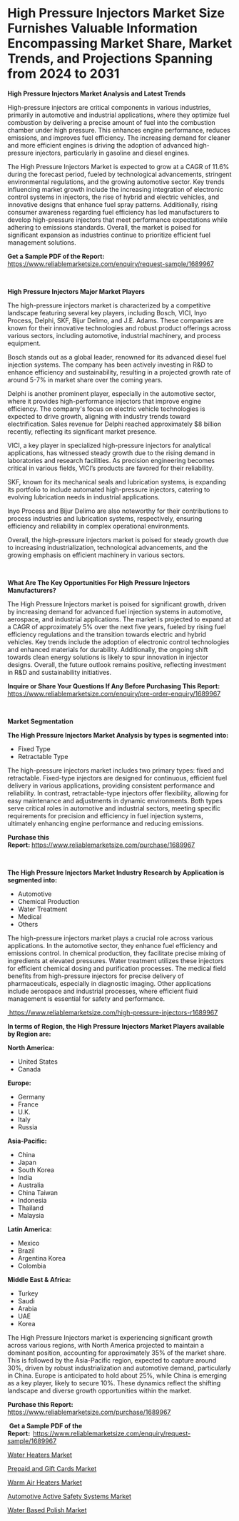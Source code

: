 <p><h1>High Pressure Injectors Market Size Furnishes Valuable Information Encompassing Market Share, Market Trends, and Projections Spanning from 2024 to 2031</h1></p><p><strong>High Pressure Injectors Market Analysis and Latest Trends</strong></p>
<p><p>High-pressure injectors are critical components in various industries, primarily in automotive and industrial applications, where they optimize fuel combustion by delivering a precise amount of fuel into the combustion chamber under high pressure. This enhances engine performance, reduces emissions, and improves fuel efficiency. The increasing demand for cleaner and more efficient engines is driving the adoption of advanced high-pressure injectors, particularly in gasoline and diesel engines.</p><p>The High Pressure Injectors Market is expected to grow at a CAGR of 11.6% during the forecast period, fueled by technological advancements, stringent environmental regulations, and the growing automotive sector. Key trends influencing market growth include the increasing integration of electronic control systems in injectors, the rise of hybrid and electric vehicles, and innovative designs that enhance fuel spray patterns. Additionally, rising consumer awareness regarding fuel efficiency has led manufacturers to develop high-pressure injectors that meet performance expectations while adhering to emissions standards. Overall, the market is poised for significant expansion as industries continue to prioritize efficient fuel management solutions.</p></p>
<p><strong>Get a Sample PDF of the Report:&nbsp;</strong> <a href="https://www.reliablemarketsize.com/enquiry/request-sample/1689967?utm_campaign=1326&utm_medium=2&utm_source=Github&utm_content=ia&utm_term=17102024&utm_id=high-pressure-injectors">https://www.reliablemarketsize.com/enquiry/request-sample/1689967</a></p>
<p>&nbsp;</p>
<p><strong>High Pressure Injectors Major Market Players</strong></p>
<p><p>The high-pressure injectors market is characterized by a competitive landscape featuring several key players, including Bosch, VICI, Inyo Process, Delphi, SKF, Bijur Delimo, and J.E. Adams. These companies are known for their innovative technologies and robust product offerings across various sectors, including automotive, industrial machinery, and process equipment.</p><p>Bosch stands out as a global leader, renowned for its advanced diesel fuel injection systems. The company has been actively investing in R&D to enhance efficiency and sustainability, resulting in a projected growth rate of around 5-7% in market share over the coming years.</p><p>Delphi is another prominent player, especially in the automotive sector, where it provides high-performance injectors that improve engine efficiency. The company's focus on electric vehicle technologies is expected to drive growth, aligning with industry trends toward electrification. Sales revenue for Delphi reached approximately $8 billion recently, reflecting its significant market presence.</p><p>VICI, a key player in specialized high-pressure injectors for analytical applications, has witnessed steady growth due to the rising demand in laboratories and research facilities. As precision engineering becomes critical in various fields, VICI’s products are favored for their reliability.</p><p>SKF, known for its mechanical seals and lubrication systems, is expanding its portfolio to include automated high-pressure injectors, catering to evolving lubrication needs in industrial applications.</p><p>Inyo Process and Bijur Delimo are also noteworthy for their contributions to process industries and lubrication systems, respectively, ensuring efficiency and reliability in complex operational environments.</p><p>Overall, the high-pressure injectors market is poised for steady growth due to increasing industrialization, technological advancements, and the growing emphasis on efficient machinery in various sectors.</p></p>
<p>&nbsp;</p>
<p><strong>What Are The Key Opportunities For High Pressure Injectors Manufacturers?</strong></p>
<p><p>The High Pressure Injectors market is poised for significant growth, driven by increasing demand for advanced fuel injection systems in automotive, aerospace, and industrial applications. The market is projected to expand at a CAGR of approximately 5% over the next five years, fueled by rising fuel efficiency regulations and the transition towards electric and hybrid vehicles. Key trends include the adoption of electronic control technologies and enhanced materials for durability. Additionally, the ongoing shift towards clean energy solutions is likely to spur innovation in injector designs. Overall, the future outlook remains positive, reflecting investment in R&D and sustainability initiatives.</p></p>
<p><strong>Inquire or Share Your Questions If Any Before Purchasing This Report:</strong> <a href="https://www.reliablemarketsize.com/enquiry/pre-order-enquiry/1689967?utm_campaign=1326&utm_medium=2&utm_source=Github&utm_content=ia&utm_term=17102024&utm_id=high-pressure-injectors">https://www.reliablemarketsize.com/enquiry/pre-order-enquiry/1689967</a></p>
<p>&nbsp;</p>
<p><strong>Market Segmentation</strong></p>
<p><strong>The High Pressure Injectors Market Analysis by types is segmented into:</strong></p>
<p><ul><li>Fixed Type</li><li>Retractable Type</li></ul></p>
<p><p>The high-pressure injectors market includes two primary types: fixed and retractable. Fixed-type injectors are designed for continuous, efficient fuel delivery in various applications, providing consistent performance and reliability. In contrast, retractable-type injectors offer flexibility, allowing for easy maintenance and adjustments in dynamic environments. Both types serve critical roles in automotive and industrial sectors, meeting specific requirements for precision and efficiency in fuel injection systems, ultimately enhancing engine performance and reducing emissions.</p></p>
<p><strong>Purchase this Report:&nbsp;</strong><a href="https://www.reliablemarketsize.com/purchase/1689967?utm_campaign=1326&utm_medium=2&utm_source=Github&utm_content=ia&utm_term=17102024&utm_id=high-pressure-injectors">https://www.reliablemarketsize.com/purchase/1689967</a></p>
<p>&nbsp;</p>
<p><strong>The High Pressure Injectors Market Industry Research by Application is segmented into:</strong></p>
<p><ul><li>Automotive</li><li>Chemical Production</li><li>Water Treatment</li><li>Medical</li><li>Others</li></ul></p>
<p><p>The high-pressure injectors market plays a crucial role across various applications. In the automotive sector, they enhance fuel efficiency and emissions control. In chemical production, they facilitate precise mixing of ingredients at elevated pressures. Water treatment utilizes these injectors for efficient chemical dosing and purification processes. The medical field benefits from high-pressure injectors for precise delivery of pharmaceuticals, especially in diagnostic imaging. Other applications include aerospace and industrial processes, where efficient fluid management is essential for safety and performance.</p></p>
<p><a href="https://www.reliablemarketsize.com/high-pressure-injectors-r1689967?utm_campaign=1326&utm_medium=2&utm_source=Github&utm_content=ia&utm_term=17102024&utm_id=high-pressure-injectors">&nbsp;https://www.reliablemarketsize.com/high-pressure-injectors-r1689967</a></p>
<p><strong>In terms of Region, the High Pressure Injectors Market Players available by Region are:</strong></p>
<p>
    <p> <strong> North America: </strong>
        <ul>
            <li>United States</li>
            <li>Canada</li>
        </ul>
        </p> 
    <p> <strong> Europe: </strong>
        <ul>
            <li>Germany</li>
            <li>France</li>
            <li>U.K.</li>
            <li>Italy</li>
            <li>Russia</li>
        </ul>
        </p> 
    <p> <strong> Asia-Pacific: </strong>
        <ul>
            <li>China</li>
            <li>Japan</li>
            <li>South Korea</li>
            <li>India</li>
            <li>Australia</li>
            <li>China Taiwan</li>
            <li>Indonesia</li>
            <li>Thailand</li>
            <li>Malaysia</li>
        </ul>
        </p> 
    <p> <strong> Latin America: </strong>
        <ul>
            <li>Mexico</li>
            <li>Brazil</li>
            <li>Argentina Korea</li>
            <li>Colombia</li>
        </ul>
        </p> 
    <p> <strong> Middle East & Africa: </strong>
        <ul>
            <li>Turkey</li>
            <li>Saudi</li>
            <li>Arabia</li>
            <li>UAE</li>
            <li>Korea</li>
        </ul>
    </p>
    </p>
<p><p>The High Pressure Injectors market is experiencing significant growth across various regions, with North America projected to maintain a dominant position, accounting for approximately 35% of the market share. This is followed by the Asia-Pacific region, expected to capture around 30%, driven by robust industrialization and automotive demand, particularly in China. Europe is anticipated to hold about 25%, while China is emerging as a key player, likely to secure 10%. These dynamics reflect the shifting landscape and diverse growth opportunities within the market.</p></p>
<p><strong>Purchase this Report: </strong><a href="https://www.reliablemarketsize.com/purchase/1689967?utm_campaign=1326&utm_medium=2&utm_source=Github&utm_content=ia&utm_term=17102024&utm_id=high-pressure-injectors">https://www.reliablemarketsize.com/purchase/1689967</a></p>
<p>&nbsp;<strong>Get a Sample PDF of the Report:&nbsp;&nbsp;</strong><a href="https://www.reliablemarketsize.com/enquiry/request-sample/1689967?utm_campaign=1326&utm_medium=2&utm_source=Github&utm_content=ia&utm_term=17102024&utm_id=high-pressure-injectors">https://www.reliablemarketsize.com/enquiry/request-sample/1689967</a></p>
<p><strong></strong></p>
<p><p><a href="https://issuu.com/reportprime-2/docs/water-heaters-market-size-2030.pptx_d46d33d9b04278?utm_campaign=1326&utm_medium=2&utm_source=Github&utm_content=ia&utm_term=17102024&utm_id=high-pressure-injectors">Water Heaters Market</a></p><p><a href="https://www.linkedin.com/pulse/future-ready-strategic-insights-global-prepaid-gift-cards-v2inc?utm_campaign=1326&utm_medium=2&utm_source=Github&utm_content=ia&utm_term=17102024&utm_id=high-pressure-injectors">Prepaid and Gift Cards Market</a></p><p><a href="https://issuu.com/reportprime-2/docs/warm-air-heaters-market-size-2030.p_76b16bcd6f7a21?utm_campaign=1326&utm_medium=2&utm_source=Github&utm_content=ia&utm_term=17102024&utm_id=high-pressure-injectors">Warm Air Heaters Market</a></p><p><a href="https://github.com/lmorisekv5e/Market-Research-Report-List-1/blob/main/automotive-active-safety-systems-market.md?utm_campaign=1326&utm_medium=2&utm_source=Github&utm_content=ia&utm_term=17102024&utm_id=high-pressure-injectors">Automotive Active Safety Systems Market</a></p><p><a href="https://www.linkedin.com/pulse/water-based-polish-market-consolidation-impact-structure-1nqwc?utm_campaign=1326&utm_medium=2&utm_source=Github&utm_content=ia&utm_term=17102024&utm_id=high-pressure-injectors">Water Based Polish Market</a></p></p>
